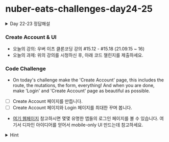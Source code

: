 # nuber-eats-challenges-day24-25

<details>
  <summary>
  Day 22-23 정답해설
  </summary>

1. apollo client 설정
- ![](https://i.ibb.co/Mp8smVV/apollo-client-1.png)

- 솔루션에는 위 코드와 같이 typePolicies, Query field가 customizing 설정이 되어 있지만, 필수는 아니기 때문에 uri만 제공해줘도 무방합니다.
- export const client = new ApolloClient({uri, cache: new InMemoryCache()}) 이런식으로만 하셔도 괜찮습니다.
- 위와 같이 설정한 client는 앱 최상단에 <ApollloProvider> 컴포넌트로 감싸서 사용하면 됩니다.
2. react router dom 설정
- react router dom을 사용하시려면 사용하시려는 Route를 Router(BrowserRouter, 또는 HashRouter)로 감싸서 사용하시면 됩니다.
- 솔루션의 /src/routers/logged-out-router.tsx파일처럼 Router > Switch > Route 순으로 사용해주시면 됩니다.
- 사용방법은 워낙에 단순하기 때문에, react router dom을 사용한 구조만 집중해주시면 쉽게 구현할 수 있는 부분입니다.
3. reactive variables(로그인 토큰 및 로그인 상태)
- src/App.tsx파일을 보시면 useReactiveVar가 사용된 것을 볼 수 있는데요, reactive variables라는 것입니다. apollo client의 cache 밖에서의 local state를 다루기 위해 사용하는 것입니다. 링크해드린 문서를 참고하시어, 생성(makeVar), 읽기, 값쓰기 방법을 참고하시어 useReactiveVar 사용법을 익히시면 되겠습니다.
- 솔루션에서는 useReactiveVar를 이용하여 로그인 여부를 저장하고, 로그인 하였을 때에는 makeVar로 생성한 변수(isLoggedInVar)에 값을 변형하여 리액트에서 바로바로 반응할 수 있게끔 설정을 해주어, <App> 컴포넌트에서<LoggedInRouter> 컴포넌트를 사용할지 <LoggedOutRouter>컴포넌트를 사용할 것인지를 결정되게 됩니다. 또한, 로그인 토큰과 관련하여서도 react variables를 사용할 수 있습니다.
- 솔루션의 src/apollo.ts 파일에 보시면 makeVar를 이용하여 로그인 토큰도 localStorage에 연결된 token 값에 반응하도록 설정되어 있는 것을 보실 수 있습니다. 이런 방법으로 로그인 토큰이 저장된 로컬 스토리지를 react로 쉽게 연결하여 사용할 수 있습니다.
4. 로그인 Mutation
- graphql의 mutation을 클라이언트에서 이용하려면 먼저 gql을 사용하여, 쿼리문을 먼저 작성하도록 합니다.
- ![](https://i.ibb.co/SwSfdww/login-mutation.png)
- 쿼리어가 익숙하지 않으시다면 강의 및 graphql의 query & mutation을 참고하도록 합니다. query, mutation, fragment 작성은 graphql api를 사용하는 한 밥먹듯 나오니 꼭 사용법을 알고 넘어가도록 합니다. 위와같이 만든 쿼리어는 종류에 따라 사용해주시면 됩니다. login은 mutation이므로 useMutation을 사용하시면 됩니다.
- ![](https://i.ibb.co/vZNxr2X/use-login.png)
- typescript를 사용하고 있기 때문에 위와 같이 useMutation에 login, loginVariables 타입을 넘겨주었지만, 꼭 필수는 아닙니다. 없으면 없는대로 작업하셔도 됩니다만 타입스크립트의 도움을 받으려면 지정을 해주면 좋습니다. (코드샌드박스에서 작업하셨다면 위 apollo codegen을 사용할 수 없기 때문에 사용 안하셔도 됩니다). 인자로 넘겨준 것은 위의 쿼리어로 만든 LOGIN_MUTATION과 옵션값입니다.
- 위의 솔루션 코드에서는 mutation 수행이 완료되면 onCompleted 콜백함수를 실행하라는 옵션값을 준 것입니다. 자세한 내용은 위 링크를 참고하시면 되겠습니다.
5. useForm(react hook form)
- 최근에 버전7로 api가 업그레이드 되었습니다. 버전7은 강의와는 사용방법이 조금 다르니 참고하시길 바랍니다. 강의처럼 버전6 기반으로 설명드리겠습니다. 버전7 사용하시는 분들은 반드시 react-hook-form의 문서를 참고하셔야 합니다.
- useForm함수는 위와 같이 사용하며 옵션값은 문서를 참고하도록 합니다. 타입스크립트를 지원하기 때문에 위와 같이 타입을 제공해주면 자동완성이 쉽게 되기 때문에 편하고 실수할 일이 적어집니다. handleSubmit은 아래 같은 방법으로 사용할 수 있습니다.
- ![](https://i.ibb.co/YWTJjkz/handle-Submit.png)
- handleSubmit은 onValid에 form 값이 valid했을 때 data를 같이 넘겨줍니다. 위의 로그인 폼 같은 경우에는 onValid에 이메일과 패스워드를 같이 넘겨주기 때문에 솔루션과 같이 꼭 getValues를 사용 안하셔도 됩니다.
- const onValid = (data) => { ... } 형식으로 사용하셔도 무방합니다. register 사용은 솔루션 코드를 참고하시길 바랍니다. react hook form의 핵심 내용이기도 하지만, 여기서 설명하기에는 부족합니다. 꼭 코드와 강의, register 문서를 참고하셔서 사용방법을 익히도록 합니다.

###결론
문서와 강의를 참고하여서 apollo client, gql, react-hook-form, react router dom 등의 사용방법을 익히도록 합니다. 계속 나옵니다. 이번 과제는 난이도가 높지 않아 react 관련 패키지들이 익숙치 않으신 분들이 충분히 연습하시면서 내용들을 익히실 수 있는 부분입니다.
</details>

### Create Account & UI
- 오늘의 강의: 우버 이츠 클론코딩 강의 #15.12 - #15.18 (21.09.15 ~ 16)
- 오늘의 과제: 위의 강의를 시청하신 후, 아래 코드 챌린지를 제출하세요.

### Code Challenge
- On today's challenge make the 'Create Account' page, this includes the route, the mutations, the form, everything! And when you are done, make 'Login' and 'Create Account' page as beautiful as possible.
- [ ] Create Account 페이지를 만듭니다.
- [ ] Create Account 페이지와 Login 페이지를 최대한 꾸며 봅니다.
- [여기 웹페이지](https://mobbin.design/browse/ios/apps) 참고하시면 몇몇 유명한 앱들의 로그인 페이지를 볼 수 있습니다. 여기서 디자인 아이디어를 얻어서 mobile-only UI 만드는데 참고하세요.




<details>
  <summary>
  Hint
  </summary>

- 이전의 챌린지 과제였던 로그인 파트와 크게 다르지 않아서 무난하게 하실 수 있는 챌린지 과제입니다. tailwind와 react hook form, 쿼리어, apollo client가 아직 익숙치 않으신 분들은 많은 연습을 하실 수 있는 과제입니다.
- create account 페이지는 이전에 login 페이지에서 사용한 코드들을 사용하시면 편리합니다.
- react hook form을 이용하여 input을 작성하실 때에 여러가지 rules를 이용하여 다양하게 form의 validation과 message handling을 테스트 해보시길 추천드립니다.
- ex. pattern, valid, maxLength, minLength 등등, react hook form의 [register](https://react-hook-form.com/v6/api/#register) 페이지를 참고바랍니다.
- useForm의 formState를 이용하여 form의 입력이 valid한지 테스트 해보세요.
- nuber-eats 클론 강의처럼 버튼에 loading state를 관리해보시길 추천드립니다~! 강의에서는 useState를 이용하였습니다.

</details>